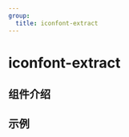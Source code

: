 ```yaml
---
group:
  title: iconfont-extract
---
```


# iconfont-extract

## 组件介绍

## 示例

<code src="iconfont-extract-icon/demos/index.tsx" desc="" title="" hideActions='["CSB"]'></code>

